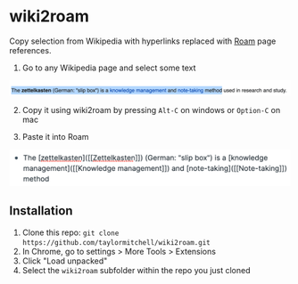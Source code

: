 # wiki2roam

Copy selection from Wikipedia with hyperlinks replaced with [Roam](https://roamresearch.com/) page references.

1. Go to any Wikipedia page and select some text

![](images/wiki_select.png)

2. Copy it using wiki2roam by pressing `Alt-C` on windows or `Option-C` on mac

3. Paste it into Roam

![](images/roam_paste.png)


## Installation

1. Clone this repo: `git clone https://github.com/taylormitchell/wiki2roam.git`
2. In Chrome, go to settings > More Tools > Extensions
3. Click "Load unpacked"
3. Select the `wiki2roam` subfolder within the repo you just cloned
